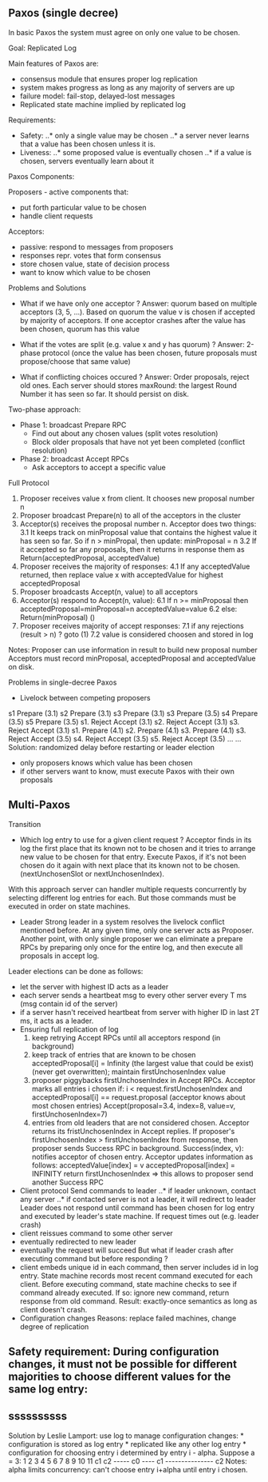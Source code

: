 ## Paxos (single decree)

In basic Paxos the system must agree on only one value to be chosen.

Goal: Replicated Log

Main features of Paxos are:
* consensus module that ensures proper log replication
* system makes progress as long as any majority of servers are up
* failure model: fail-stop, delayed-lost messages
* Replicated state machine implied by replicated log


Requirements:
* Safety:
..* only a single value may be chosen
..* a server never learns that a value has been chosen unless it is.
* Liveness:
..* some proposed value is eventually chosen
..* if a value is chosen, servers eventually learn about it

Paxos Components:

Proposers - active components that:
* put forth particular value to be chosen
* handle client requests

Acceptors:
* passive: respond to messages from proposers
* responses repr. votes that form consensus
* store chosen value, state of decision process
* want to know which value to be chosen

Problems and Solutions

* What if we have only one acceptor ?
  Answer: quorum based on multiple acceptors (3, 5, ...). Based on quorum the value v is chosen if accepted by majority of acceptors. If one acceptor crashes after the value has been chosen, quorum has this value

* What if the votes are split (e.g. value x and y has quorum) ?
  Answer: 2-phase protocol (once the value has been chosen, future proposals must propose/choose that same value)

* What if conflicting choices occured ?
  Answer: Order proposals, reject old ones. Each server should stores maxRound: the largest Round Number it has seen so far. It should persist on disk.

Two-phase approach:
* Phase 1: broadcast Prepare RPC
  * Find out about any chosen values (split votes resolution)
  * Block older proposals that have not yet been completed (conflict resolution)
* Phase 2: broadcast Accept RPCs
  * Ask acceptors to accept a specific value

Full Protocol

1) Proposer receives value x from client. It chooses new proposal number n
2) Proposer broadcast Prepare(n) to all of the acceptors in the cluster
3) Acceptor(s) receives the proposal number n. Acceptor does two things:
  3.1 It keeps track on minProposal value that contains the highest value it has seen so far. So if n > minPropal, then update: minProposal = n
  3.2 If it accepted so far any proposals, then it returns in response them as Return(acceptedProposal, acceptedValue)
4) Proposer receives the majority of responses:
   4.1 If any acceptedValue returned, then replace value x with acceptedValue for highest acceptedProposal
5) Proposer broadcasts Accept(n, value) to all acceptors
6) Acceptor(s) respond to Accept(n, value):
  6.1 If n >= minProposal then
         acceptedProposal=minProposal=n
         acceptedValue=value
  6.2 else: Return(minProposal) ()
7) Proposer receives majority of accept responses:
  7.1 if any rejections (result > n) ? goto (1)
  7.2 value is considered choosen and stored in log

Notes: Proposer can use information in result to build new proposal number
       Acceptors must record minProposal, acceptedProposal and acceptedValue on disk.


Problems in single-decree Paxos
* Livelock between competing proposers

s1 Prepare (3.1)
s2 Prepare (3.1)
s3 Prepare (3.1)
  s3 Prepare (3.5)
  s4 Prepare (3.5)
  s5 Prepare (3.5)
     s1. Reject Accept (3.1)
     s2. Reject Accept (3.1)
     s3. Reject Accept (3.1)
        s1. Prepare (4.1)
        s2. Prepare (4.1)
        s3. Prepare (4.1)
           s3. Reject Accept (3.5)
           s4. Reject Accept (3.5)
           s5. Reject Accept (3.5)
              ...
                ...
Solution: randomized delay before restarting or leader election

* only proposers knows which value has been chosen
* if other servers want to know, must execute Paxos with their own proposals

## Multi-Paxos

Transition

* Which log entry to use for a given client request ?
Acceptor finds in its log the first place that its known not to be chosen and it tries to arrange new value to be chosen for that entry. Execute Paxos, if it's not been chosen do it again with next place that its known not to be chosen. (nextUnchosenSlot or nextUnchosenIndex).

With this approach server can handler multiple requests concurrently by selecting different log entries for each. But those commands must be executed in order on state machines.
* Leader
Strong leader in a system resolves the livelock conflict mentioned before. At any given time, only one server acts as Proposer. Another point, with only single proposer we can eliminate a prepare RPCs by preparing only once for the entire log, and then execute all proposals in accept log.

Leader elections can be done as follows:
  * let the server with highest ID acts as a leader
  * each server sends a heartbeat msg to every other server every T ms (msg contain id of the server)
  * if a server hasn't received heartbeat from server with higher ID in last 2T ms, it acts as a leader.
* Ensuring full replication of log
  1) keep retrying Accept RPCs until all acceptors respond (in background)
  2) keep track of entries that are known to be chosen
     acceptedProposal[i] = Infinity (the largest value that could be exist) (never get overwritten); maintain firstUnchosenIndex value
  4) proposer piggybacks firstUnchosenIndex in Accept RPCs. Acceptor marks all entries i chosen if: i < request.firstUnchosenIndex and acceptedProposal[i] == request.proposal (acceptor knows about most chosen entries)
  Accept(proposal=3.4, index=8, value=v, firstUnchosenIndex=7)
  5) entries from old leaders that are not considered chosen. Acceptor returns its fristUnchosenIndex in Accept replies. If proposer's firstUnchosenIndex > firstUnchosenIndex from response, then proposer sends Success RPC in background. Success(index, v): notifies acceptor of chosen entry.
  Acceptor updates information as follows:
    acceptedValue[index] = v
    acceptedProposal[index] = INFINITY
    return firstUnchosenIndex => this allows to proposer send another Success RPC
* Client protocol
Send commands to leader
..* if leader unknown, contact any server
..* if contacted server is not a leader, it will redirect to leader
Leader does not respond until command has been chosen for log entry and executed by leader's state machine.
If request times out (e.g. leader crash)
* client reissues command to some other server
* eventually redirected to new leader
* eventually the request will succeed
But what if leader crash after executing command but before responding ?
* client embeds unique id in each command, then server includes id in log entry. State machine records most recent command executed for each client. Before executing command, state machine checks to see if command already executed. If so: ignore new command, return response from old command.
  Result: exactly-once semantics as long as client doesn't crash.
* Configuration changes
Reasons: replace failed machines, change degree of replication

Safety requirement:
  During configuration changes, it must not be possible for different majorities to choose different values for the same log entry:
   ----
   ssssssssss
   ----------
  Solution by Leslie Lamport: use log to manage configuration changes:
    * configuration is stored as log entry
    * replicated like any other log entry
    * configuration for choosing entry i determined by entry i - alpha. Suppose a = 3:
    1 2 3 4 5 6 7 8 9 10 11
    c1  c2
    -----
     c0
         ----
         c1
              ---------------
                    c2
Notes: alpha limits concurrency: can't choose entry i+alpha until entry i chosen.



